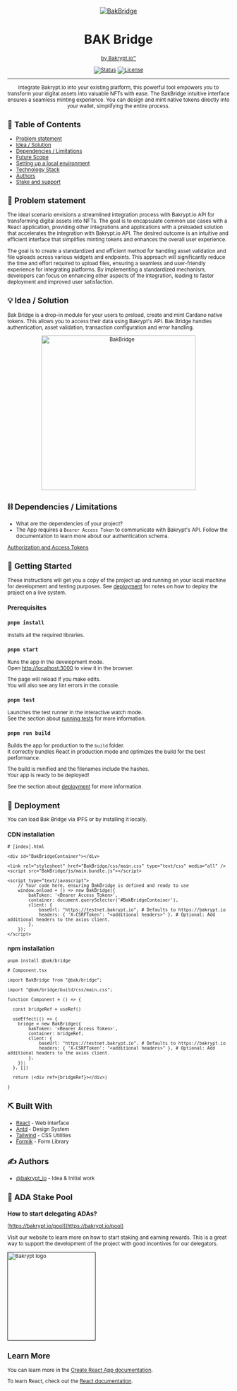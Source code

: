 <p align="center">
  <a href="" rel="noopener">
 <img src="https://gateway.bakrypt.io/ipfs/QmabiW5CKDLYZTNpjzs8nhvNE6a1RAe9HtvPmaLxgq2Hqw" alt="BakBridge"></a>
</p>
<h1 align="center">BAK Bridge </h1>
<div align="center"><a href="https://bakrypt.io"><small>by Bakrypt.io™</div></div></a>

<div align="center">

[![Status](https://img.shields.io/badge/status-active-success.svg)]()
[![License](https://img.shields.io/badge/license-MIT-blue.svg)](LICENSE.md)

</div>

---

<p align="center"> 
Integrate Bakrypt.io into your existing platform, this powerful tool empowers you to transform your digital assets into valuable NFTs with ease. The BakBridge intuitive interface ensures a seamless minting experience. You can design and mint native tokens directly into your wallet, simplifying the entire process.
    <br> 
</p>

## 📝 Table of Contents

- [Problem statement](#problem_statement)
- [Idea / Solution](#idea)
- [Dependencies / Limitations](#limitations)
- [Future Scope](#future_scope)
- [Setting up a local environment](#getting_started)
- [Technology Stack](#tech_stack)
- [Authors](#authors)
- [Stake and support](#support)

## 🧐 Problem statement <a name = "problem_statement"></a>

The ideal scenario envisions a streamlined integration process with Bakrypt.io API for transforming digital assets into NFTs. The goal is to encapsulate common use cases with a React application, providing other integrations and applications with a preloaded solution that accelerates the integration with Bakrypt.io API. The desired outcome is an intuitive and efficient interface that simplifies minting tokens and enhances the overall user experience.

The goal is to create a standardized and efficient method for handling asset validation and file uploads across various widgets and endpoints. This approach will significantly reduce the time and effort required to upload files, ensuring a seamless and user-friendly experience for integrating platforms. By implementing a standardized mechanism, developers can focus on enhancing other aspects of the integration, leading to faster deployment and improved user satisfaction.

## 💡 Idea / Solution <a name = "idea"></a>

Bak Bridge is a drop-in module for your users to preload, create and mint Cardano native tokens. This allows you to access their data using Bakrypt's API. Bak Bridge handles authentication, asset validation, transaction configuration and error handling.

<p align="center">
  <img src="https://gateway.bakrypt.io/ipfs/QmaUrnds8hE81pa5joyzdWaCdd3syVZ69EKf3EW6tw5jxe" alt="BakBridge" width="350px">
</p>

## ⛓️ Dependencies / Limitations <a name = "limitations"></a>

- What are the dependencies of your project?
- The App requires a `Bearer Access Token` to communicate with Bakrypt's API. Follow the documentation to learn more about our authentication schema. 

[Authorization and Access Tokens](https://bakrypt.readme.io/reference/authorization-and-access-tokens)

## 🏁 Getting Started <a name = "getting_started"></a>

These instructions will get you a copy of the project up and running on your local machine for development
and testing purposes. See [deployment](#deployment) for notes on how to deploy the project on a live system.

### Prerequisites

### `pnpm install`

Installs all the required libraries.

### `pnpm start`

Runs the app in the development mode.\
Open [http://localhost:3000](http://localhost:3000) to view it in the browser.

The page will reload if you make edits.\
You will also see any lint errors in the console.

### `pnpm test`

Launches the test runner in the interactive watch mode.\
See the section about [running tests](https://facebook.github.io/create-react-app/docs/running-tests) for more information.

### `pnpm run build`

Builds the app for production to the `build` folder.\
It correctly bundles React in production mode and optimizes the build for the best performance.

The build is minified and the filenames include the hashes.\
Your app is ready to be deployed!

See the section about [deployment](https://facebook.github.io/create-react-app/docs/deployment) for more information.

## 🚀 Deployment <a name = "deployment"></a>
You can load Bak Bridge via IPFS or by installing it locally.

### CDN installation
```
# [index].html

<div id="BakBridgeContainer"></div>

<link rel="stylesheet" href="BakBridge/css/main.css" type="text/css" media="all" />
<script src="BakBridge/js/main.bundle.js"></script>

<script type="text/javascript">
    // Your code here, ensuring BakBridge is defined and ready to use
    window.onload = () => new BakBridge({
        bakToken: '<Bearer Access Token>',
        container: document.querySelector('#BakBridgeContainer'),
        client: {
            baseUrl: "https://testnet.bakrypt.io", # Defaults to https://bakrypt.io
            headers: { 'X-CSRFToken': "<additional headers>" }, # Optional: Add additional headers to the axios client.
        },
    });
</script>
```

### npm installation

```
pnpm install @bak/bridge
```

```
# Component.tsx

import BakBridge from "@bak/bridge";

import "@bak/bridge/build/css/main.css";

function Component = () => {

  const bridgeRef = useRef()

  useEffect(() => {
    bridge = new BakBridge({
        bakToken: '<Bearer Access Token>',
        container: bridgeRef,
        client: {
            baseUrl: "https://testnet.bakrypt.io", # Defaults to https://bakrypt.io
            headers: { 'X-CSRFToken': "<additional headers>" }, # Optional: Add additional headers to the axios client.
        },
    });
  }, [])

  return (<div ref={bridgeRef}></div>)

}

```

## ⛏️ Built With <a name = "tech_stack"></a>

- [React](https://react.dev/) - Web interface
- [Antd](https://ant.design/) - Design System
- [Tailwind](https://tailwindcss.com/) - CSS Utilities
- [Formik](https://formik.org/) - Form Library

## ✍️ Authors <a name = "authors"></a>

- [@bakrypt_io](https://github.com/wolfy18) - Idea & Initial work


## 🎉 ADA Stake Pool 
### How to start delegating ADAs?  <a name = "support"></a>

[https://bakrypt.io/pool](https://bakrypt.io/pool)

Visit our website to learn more on how to start staking and earning rewards. This is a great way to support the development of the project with good incentives for our delegators.

  <a href="" rel="noopener">

 <img src="https://gateway.bakrypt.io/ipfs/QmV4RbFcAnP8QyL59TRqZnD7ozKHHbudW35eGn5oe4D1JK" alt="Bakrypt logo" width="200px"></a>

## Learn More

You can learn more in the [Create React App documentation](https://facebook.github.io/create-react-app/docs/getting-started).

To learn React, check out the [React documentation](https://reactjs.org/).